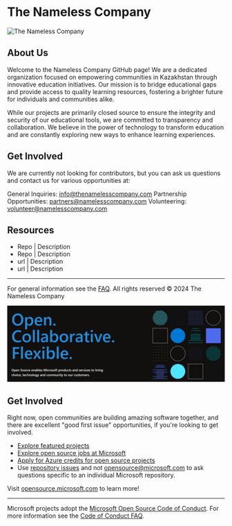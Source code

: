 # The Nameless Company

![The Nameless Company]([https://github.com/thenamelesscompany/.github/images/logo.png](https://raw.githubusercontent.com/thenamelesscompany/.github/refs/heads/main/images/logo.png))

## About Us

Welcome to the Nameless Company GitHub page! We are a dedicated organization focused on empowering communities in Kazakhstan through innovative education initiatives. Our mission is to bridge educational gaps and provide access to quality learning resources, fostering a brighter future for individuals and communities alike.

While our projects are primarily closed source to ensure the integrity and security of our educational tools, we are committed to transparency and collaboration. We believe in the power of technology to transform education and are constantly exploring new ways to enhance learning experiences.

## Get Involved

We are currently not looking for contributors, but you can ask us questions and contact us for various opportunities at:

General Inquiries: info@thenamelesscompany.com
Partnership Opportunities: partners@namelesscompany.com
Volunteering: volunteer@namelesscompany.com

## Resources

- Repo | Description
- Repo | Description
- url | Description
- url | Description

---

For general information see the [FAQ](https://thenamelesscompany.com/faq).
All rights reserved © 2024 The Nameless Company

<!--

**Here are some ideas to get you started:**

🙋‍♀️ A short introduction - what is your organization all about?
🌈 Contribution guidelines - how can the community get involved?
👩‍💻 Useful resources - where can the community find your docs? Is there anything else the community should know?
🍿 Fun facts - what does your team eat for breakfast?
🧙 Remember, you can do mighty things with the power of [Markdown](https://docs.github.com/github/writing-on-github/getting-started-with-writing-and-formatting-on-github/basic-writing-and-formatting-syntax)
-->

![Open Source at Microsoft](https://github.com/microsoft/.github/blob/main/images/open-at-microsoft.png)

## Get Involved

Right now, open communities are building amazing software together, and there are excellent "good first issue" opportunities, if you're looking to get involved.

- [Explore featured projects](https://opensource.microsoft.com/projects/)
- [Explore open source jobs at Microsoft](https://careers.microsoft.com/us/en/search-results?keywords=open%20source)
- [Apply for Azure credits for open source projects](https://opensource.microsoft.com/azure-credits)
- Use [repository issues](https://docs.github.com/en/issues/tracking-your-work-with-issues/creating-an-issue)
  and not [opensource@microsoft.com](mailto:opensource@microsoft.com) to ask questions specific to an individual Microsoft
  repository.

Visit [opensource.microsoft.com](https://opensource.microsoft.com) to learn more!

---

Microsoft projects adopt the [Microsoft Open Source Code of Conduct](https://opensource.microsoft.com/codeofconduct/). For more information see the [Code of Conduct FAQ](https://opensource.microsoft.com/codeofconduct/faq/).
